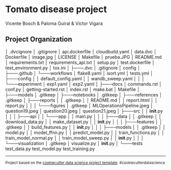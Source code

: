 Tomato disease project
==============================

Vicente Bosch & Paloma Guiral & Víctor Vigara


Project Organization
------------
│   .dvcignore
│   .gitignore
│   api.dockerfile
│   cloudbuild.yaml
│   data.dvc
│   Dockerfile
│   image.jpg
│   LICENSE
│   Makefile
│   prueba.JPG
│   README.md
│   requirements.txt
│   requirements_api.txt
│   setup.py
│   test.dockerfile
│   test_environment.py
│   tox.ini
│
├───.dvc
│       .gitignore
│       config
│
├───.github
│   └───workflows
│           flake8.yaml
│           isort.yml
│           tests.yml
│
├───config
│   │   default_config.yaml
│   │   wandb_sweep.yaml
│   │
│   └───experiment
│           exp1.yaml
│           exp2.yaml
│
├───docs
│       commands.rst
│       conf.py
│       getting-started.rst
│       index.rst
│       make.bat
│       Makefile
│
├───models
│       .gitkeep
│
├───notebooks
│       .gitkeep
│
├───references
│       .gitkeep
│
├───reports
│   │   .gitkeep
│   │   README.md
│   │   report.html
│   │   report.py
│   │
│   └───figures
│           .gitkeep
│           MLOperationsPipeline.jpeg
│           question19.jpeg
│           question20.jpeg
│           question21.jpeg
│
├───src
│   │   __init__.py
│   │
│   ├───api
│   │   └───app
│   │           main.py
│   │
│   ├───data
│   │       .gitkeep
│   │       download_data.py
│   │       make_dataset.py
│   │       __init__.py
│   │
│   ├───features
│   │       .gitkeep
│   │       build_features.py
│   │       __init__.py
│   │
│   ├───models
│   │       .gitkeep
│   │       model.py
│   │       model_ffnn.py
│   │       predict_model.py
│   │       train_functions.py
│   │       train_model_normal.py
│   │       train_model_sweep.py
│   │       __init__.py
│   │
│   └───visualization
│           .gitkeep
│           visualize.py
│           __init__.py
│
└───tests
        test_data.py
        test_model.py
        test_training.py

--------

<p><small>Project based on the <a target="_blank" href="https://drivendata.github.io/cookiecutter-data-science/">cookiecutter data science project template</a>. #cookiecutterdatascience</small></p>

